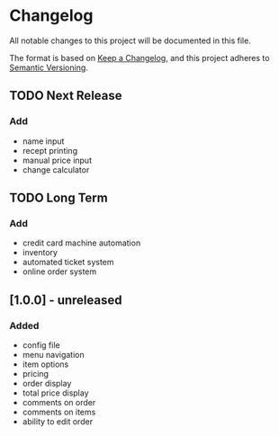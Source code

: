 # Changelog
All notable changes to this project will be documented in this file.

The format is based on [Keep a Changelog](https://keepachangelog.com/en/1.0.0/),
and this project adheres to [Semantic Versioning](https://semver.org/spec/v2.0.0.html).

## TODO Next Release
### Add
 - name input
 - recept printing
 - manual price input
 - change calculator

## TODO Long Term
### Add
 - credit card machine automation
 - inventory
 - automated ticket system
 - online order system


## [1.0.0] - unreleased
### Added
 - config file
 - menu navigation
 - item options
 - pricing
 - order display
 - total price display
 - comments on order
 - comments on items
 - ability to edit order

